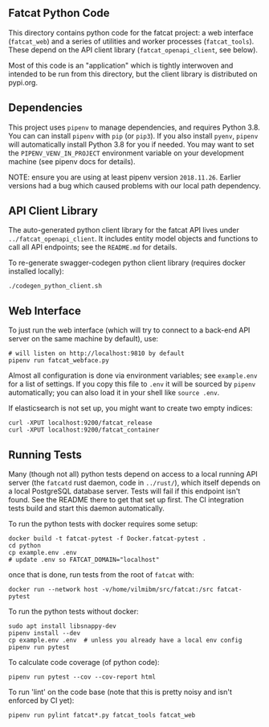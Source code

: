 
## Fatcat Python Code

This directory contains python code for the fatcat project: a web interface
(`fatcat_web`) and a series of utilities and worker processes (`fatcat_tools`).
These depend on the API client library (`fatcat_openapi_client`, see below).

Most of this code is an "application" which is tightly interwoven and intended
to be run from this directory, but the client library is distributed on
pypi.org.

## Dependencies

This project uses `pipenv` to manage dependencies, and requires Python 3.8.
You can can install `pipenv` with `pip` (or `pip3`). If you also install
`pyenv`, `pipenv` will automatically install Python 3.8 for you if needed. You
may want to set the `PIPENV_VENV_IN_PROJECT` environment variable on your
development machine (see pipenv docs for details).

NOTE: ensure you are using at least pipenv version `2018.11.26`. Earlier
versions had a bug which caused problems with our local path dependency.

## API Client Library

The auto-generated python client library for the fatcat API lives under
`../fatcat_openapi_client`. It includes entity model objects and functions to call all
API endpoints; see the `README.md` for details.

To re-generate swagger-codegen python client library (requires docker installed
locally):

    ./codegen_python_client.sh

## Web Interface

To just run the web interface (which will try to connect to a back-end API
server on the same machine by default), use:

    # will listen on http://localhost:9810 by default
    pipenv run fatcat_webface.py

Almost all configuration is done via environment variables; see `example.env`
for a list of settings. If you copy this file to `.env` it will be sourced by
`pipenv` automatically; you can also load it in your shell like `source .env`.

If elasticsearch is not set up, you might want to create two empty indices:

    curl -XPUT localhost:9200/fatcat_release
    curl -XPUT localhost:9200/fatcat_container

## Running Tests

Many (though not all) python tests depend on access to a local running API
server (the `fatcatd` rust daemon, code in `../rust/`), which itself depends on
a local PostgreSQL database server. Tests will fail if this endpoint isn't
found. See the README there to get that set up first. The CI integration tests
build and start this daemon automatically.

To run the python tests with docker requires some setup:

```
docker build -t fatcat-pytest -f Docker.fatcat-pytest .
cd python
cp example.env .env
# update .env so FATCAT_DOMAIN="localhost"
```

once that is done, run tests from the root of `fatcat` with:

```
docker run --network host -v/home/vilmibm/src/fatcat:/src fatcat-pytest
```

To run the python tests without docker:

    sudo apt install libsnappy-dev
    pipenv install --dev
    cp example.env .env  # unless you already have a local env config
    pipenv run pytest

To calculate code coverage (of python code):

    pipenv run pytest --cov --cov-report html

To run 'lint' on the code base (note that this is pretty noisy and isn't
enforced by CI yet):

    pipenv run pylint fatcat*.py fatcat_tools fatcat_web
